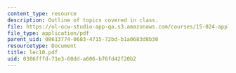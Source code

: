 ```yaml
---
content_type: resource
description: Outline of topics covered in class.
file: https://ol-ocw-studio-app-qa.s3.amazonaws.com/courses/15-024-applied-economics-for-managers-summer-2004/0386fffd71e360dda606b76fd42f20b2_lec10.pdf
file_type: application/pdf
parent_uid: 08613774-0683-4715-72bd-b1a0683d8b30
resourcetype: Document
title: lec10.pdf
uid: 0386fffd-71e3-60dd-a606-b76fd42f20b2
---
```

